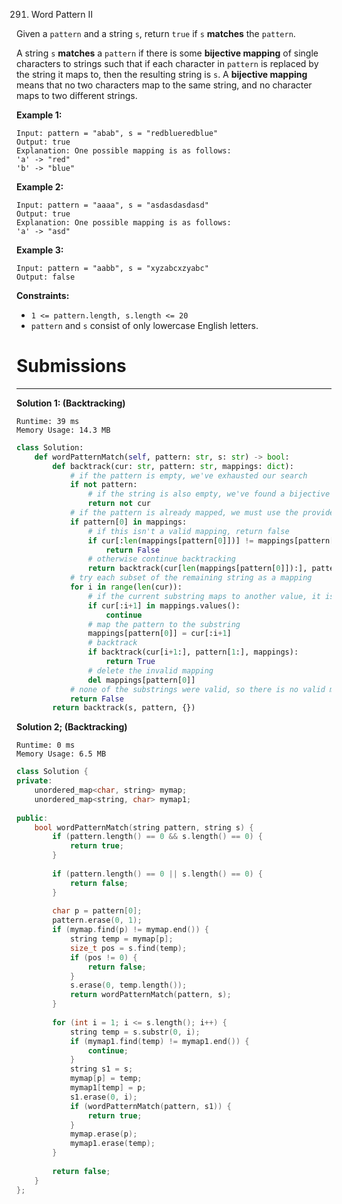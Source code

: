291. Word Pattern II

Given a `pattern` and a string `s`, return `true` if `s` **matches** the `pattern`.

A string `s` **matches** a `pattern` if there is some **bijective mapping** of single characters to strings such that if each character in `pattern` is replaced by the string it maps to, then the resulting string is `s`. A **bijective mapping** means that no two characters map to the same string, and no character maps to two different strings.

 

**Example 1:**
```
Input: pattern = "abab", s = "redblueredblue"
Output: true
Explanation: One possible mapping is as follows:
'a' -> "red"
'b' -> "blue"
```

**Example 2:**
```
Input: pattern = "aaaa", s = "asdasdasdasd"
Output: true
Explanation: One possible mapping is as follows:
'a' -> "asd"
```

**Example 3:**
```
Input: pattern = "aabb", s = "xyzabcxzyabc"
Output: false
```

**Constraints:**

* `1 <= pattern.length, s.length <= 20`
* `pattern` and `s` consist of only lowercase English letters.

# Submissions
---
**Solution 1: (Backtracking)**
```
Runtime: 39 ms
Memory Usage: 14.3 MB
```
```python
class Solution:
    def wordPatternMatch(self, pattern: str, s: str) -> bool:
        def backtrack(cur: str, pattern: str, mappings: dict):
            # if the pattern is empty, we've exhausted our search
            if not pattern:
                # if the string is also empty, we've found a bijective mapping
                return not cur
            # if the pattern is already mapped, we must use the provided mapping
            if pattern[0] in mappings:
                # if this isn't a valid mapping, return false
                if cur[:len(mappings[pattern[0]])] != mappings[pattern[0]]:
                    return False
                # otherwise continue backtracking
                return backtrack(cur[len(mappings[pattern[0]]):], pattern[1:], mappings)
            # try each subset of the remaining string as a mapping
            for i in range(len(cur)):
                # if the current substring maps to another value, it isn't valid
                if cur[:i+1] in mappings.values():
                    continue
                # map the pattern to the substring
                mappings[pattern[0]] = cur[:i+1]
                # backtrack
                if backtrack(cur[i+1:], pattern[1:], mappings):
                    return True
                # delete the invalid mapping
                del mappings[pattern[0]]
            # none of the substrings were valid, so there is no valid mapping
            return False
        return backtrack(s, pattern, {})
```

**Solution 2; (Backtracking)**
```
Runtime: 0 ms
Memory Usage: 6.5 MB
```
```c++
class Solution {
private:
    unordered_map<char, string> mymap;
    unordered_map<string, char> mymap1;
    
public:
    bool wordPatternMatch(string pattern, string s) {
        if (pattern.length() == 0 && s.length() == 0) {
            return true;
        }
        
        if (pattern.length() == 0 || s.length() == 0) {
            return false;
        }
        
        char p = pattern[0];
        pattern.erase(0, 1);
        if (mymap.find(p) != mymap.end()) {
            string temp = mymap[p];
            size_t pos = s.find(temp);
            if (pos != 0) {
                return false;
            }
            s.erase(0, temp.length());
            return wordPatternMatch(pattern, s);
        }
        
        for (int i = 1; i <= s.length(); i++) {
            string temp = s.substr(0, i);
            if (mymap1.find(temp) != mymap1.end()) {
                continue;
            }
            string s1 = s;
            mymap[p] = temp;
            mymap1[temp] = p;
            s1.erase(0, i);
            if (wordPatternMatch(pattern, s1)) {
                return true;
            }
            mymap.erase(p);
            mymap1.erase(temp);
        }
        
        return false;
    }
};
```

